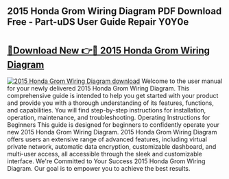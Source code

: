 ## 2015 Honda Grom Wiring Diagram PDF Download Free - Part-uDS User Guide Repair Y0Y0e

# <h2><a href="http://dfk1bs3.blite.top/?on=2015+Honda+Grom+Wiring+Diagram">🔗Download New 👉🔴 2015 Honda Grom Wiring Diagram</a></h2>

[![2015 Honda Grom Wiring Diagram download](https://i.imgur.com/lujVjoI.png)](http://dfk1bs3.blite.top/?on=2015+Honda+Grom+Wiring+Diagram)
Welcome to the user manual for your newly delivered 2015 Honda Grom Wiring Diagram. This comprehensive guide is intended to help you get started with your product and provide you with a thorough understanding of its features, functions, and capabilities. You will find step-by-step instructions for installation, operation, maintenance, and troubleshooting. Operating Instructions for Beginners This guide is designed for beginners to confidently operate your new 2015 Honda Grom Wiring Diagram. 2015 Honda Grom Wiring Diagram offers users an extensive range of advanced features, including virtual private network, automatic data encryption, customizable dashboard, and multi-user access, all accessible through the sleek and customizable interface. We're Committed to Your Success 2015 Honda Grom Wiring Diagram. Our goal is to empower you to achieve the best results.
